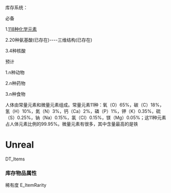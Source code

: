 库存系统：

必备

1.[118种化学元素](https://www.zcool.com.cn/work/ZNTM5MzU4ODQ=.html)

2.20种氨基酸(已存在)----三维结构(已存在)

3.4种核酸

预计

1.n种动物

2.n种药物

3.n种食物


人体由常量元素和微量元素组成。常量元素11种：氧（O）65%，碳（C）18%，氢（H）10%，氮（N）3%，钙（Ca）2%，磷（P）1%，钾（K）0.35%，硫（S）0.25%，钠（Na）0.15%，氯（Cl）0.15%，镁（Mg）0.05%；这11种元素占人体元素比例的99.95%。微量元素有很多，其中含量最高的是铁


# Unreal 

DT_Items

### 库存物品属性
稀有度  E_ItemRarity
